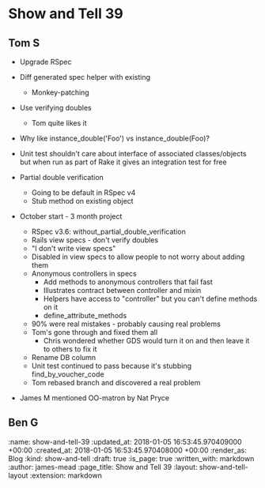 Show and Tell 39
================

## Tom S

* Upgrade RSpec
* Diff generated spec helper with existing
  * Monkey-patching
* Use verifying doubles
  * Tom quite likes it
* Why like instance_double('Foo') vs instance_double(Foo)?
* Unit test shouldn't care about interface of associated classes/objects but when run as part of Rake it gives an integration test for free
* Partial double verification
  * Going to be default in RSpec v4
  * Stub method on existing object
* October start - 3 month project
  * RSpec v3.6: without_partial_double_verification
  * Rails view specs - don't verify doubles
  * "I don't write view specs"
  * Disabled in view specs to allow people to not worry about adding them
  * Anonymous controllers in specs
    * Add methods to anonymous controllers that fail fast
    * Illustrates contract between controller and mixin
    * Helpers have access to "controller" but you can't define methods on it
    * define_attribute_methods
  * 90% were real mistakes - probably causing real problems
  * Tom's gone through and fixed them all
    * Chris wondered whether GDS would turn it on and then leave it to others to fix it
  * Rename DB column
  * Unit test continued to pass because it's stubbing find_by_voucher_code
  * Tom rebased branch and discovered a real problem

* James M mentioned OO-matron by Nat Pryce



## Ben G


:name: show-and-tell-39
:updated_at: 2018-01-05 16:53:45.970409000 +00:00
:created_at: 2018-01-05 16:53:45.970408000 +00:00
:render_as: Blog
:kind: show-and-tell
:draft: true
:is_page: true
:written_with: markdown
:author: james-mead
:page_title: Show and Tell 39
:layout: show-and-tell-layout
:extension: markdown
